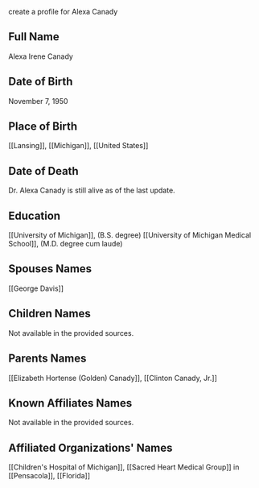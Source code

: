 create a profile for Alexa Canady

## Full Name
Alexa Irene Canady

## Date of Birth
November 7, 1950

## Place of Birth
[[Lansing]], [[Michigan]], [[United States]]

## Date of Death
Dr. Alexa Canady is still alive as of the last update.

## Education
[[University of Michigan]], (B.S. degree)
[[University of Michigan Medical School]], (M.D. degree cum laude)

## Spouses Names
[[George Davis]]

## Children Names
Not available in the provided sources.

## Parents Names
[[Elizabeth Hortense (Golden) Canady]], [[Clinton Canady, Jr.]]

## Known Affiliates Names
Not available in the provided sources.

## Affiliated Organizations' Names
[[Children's Hospital of Michigan]], [[Sacred Heart Medical Group]] in [[Pensacola]], [[Florida]]

